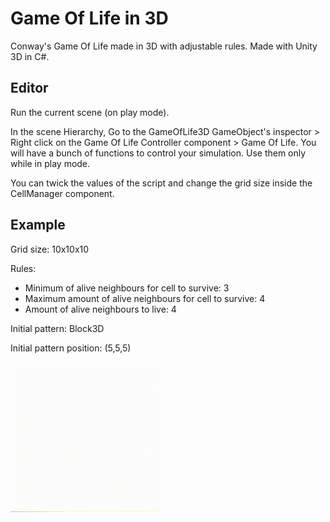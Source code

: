 # Game Of Life in 3D
Conway's Game Of Life made in 3D with adjustable rules.
Made with Unity 3D in C#.

## Editor
Run the current scene (on play mode).

In the scene Hierarchy, Go to the GameOfLife3D GameObject's inspector > Right click on the Game Of Life Controller component > Game Of Life. 
You will have a bunch of functions to control your simulation.
Use them only while in play mode.

You can twick the values of the script and change the grid size inside the CellManager component.

## Example
Grid size: 10x10x10

Rules:
- Minimum of alive neighbours for cell to survive: 3
- Maximum amount of alive neighbours for cell to survive: 4
- Amount of alive neighbours to live: 4

Initial pattern: Block3D

Initial pattern position: (5,5,5)

![](./Images/gameoflife3d.gif)
